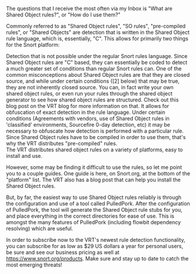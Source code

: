 The questions that I receive the most often via my Inbox is "What are Shared Object rules?", or "How do I use them?"

Commonly referred to as "Shared Object rules", "SO rules", "pre-compiled rules", or "Shared Objects" are detection that is written in the Shared Object rule language, which is, essentially, "C".   This allows for primarily two things for the Snort platform:

Detection that is not possible under the regular Snort rules language.  Since Shared Object rules are "C" based, they can essentially be coded to detect a much greater set of conditions than regular Snort rules can.   One of the common misconceptions about Shared Object rules are that they are closed source, and while under certain conditions ([2] below) that may be true, they are not inherently closed source.  You can, in fact write your own shared object rules, or even run your rules through the shared object generator to see how shared object rules are structured.  Check out this blog post on the VRT blog for more information on that.
It allows for obfuscation of exact detection in the rule language.  Under certain conditions (Agreements with vendors, use of Shared Object rules in 'classified' environments, Sourcefire 0-day detection, etc) it may be necessary to obfuscate how detection is performed with a particular rule.   Since Shared Object rules have to be compiled in order to use them, that's why the VRT distributes "pre-compiled" rules.  
The VRT distributes shared object rules on a variety of platforms, easy to install and use. 

However, some may be finding it difficult to use the rules, so let me point you to a couple guides.  One guide is here, on Snort.org, at the bottom of the "platform" list.  The VRT also has a blog post that can help you install the Shared Object rules.

But, by far, the easiest way to use Shared Object rules reliably is through the configuration and use of a tool called PulledPork.  After the configuration of PulledPork, the tool will generate the Shared Object rule stubs for you, and place everything in the correct directories for ease of use.  This is amongst the many features of PulledPork (including flowbit dependency resolving) which are useful.

In order to subscribe now to the VRT's newest rule detection functionality, you can subscribe for as low as $29 US dollars a year for personal users, be sure and see our business pricing as well at https://www.snort.org/products.  Make sure and stay up to date to catch the most emerging threats!
